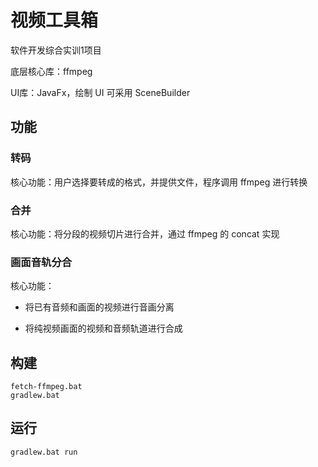 # 视频工具箱

软件开发综合实训1项目

底层核心库：ffmpeg

UI库：JavaFx，绘制 UI 可采用 SceneBuilder

## 功能

### 转码

核心功能：用户选择要转成的格式，并提供文件，程序调用 ffmpeg 进行转换

### 合并

核心功能：将分段的视频切片进行合并，通过 ffmpeg 的 concat 实现

### 画面音轨分合

核心功能：

- 将已有音频和画面的视频进行音画分离
  
- 将纯视频画面的视频和音频轨道进行合成

## 构建

```
fetch-ffmpeg.bat
gradlew.bat
```

## 运行

```
gradlew.bat run
```